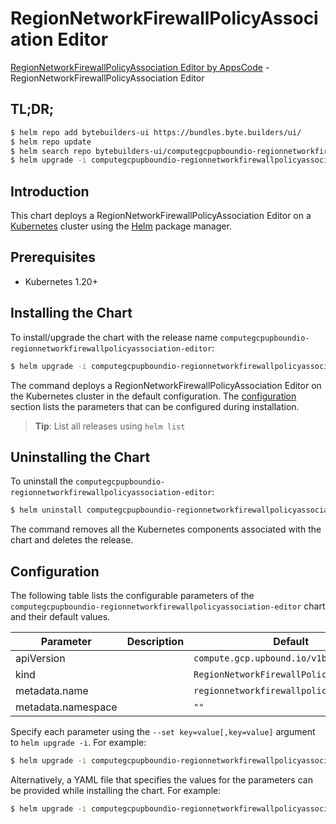 # RegionNetworkFirewallPolicyAssociation Editor

[RegionNetworkFirewallPolicyAssociation Editor by AppsCode](https://byte.builders) - RegionNetworkFirewallPolicyAssociation Editor

## TL;DR;

```bash
$ helm repo add bytebuilders-ui https://bundles.byte.builders/ui/
$ helm repo update
$ helm search repo bytebuilders-ui/computegcpupboundio-regionnetworkfirewallpolicyassociation-editor --version=v0.4.18
$ helm upgrade -i computegcpupboundio-regionnetworkfirewallpolicyassociation-editor bytebuilders-ui/computegcpupboundio-regionnetworkfirewallpolicyassociation-editor -n default --create-namespace --version=v0.4.18
```

## Introduction

This chart deploys a RegionNetworkFirewallPolicyAssociation Editor on a [Kubernetes](http://kubernetes.io) cluster using the [Helm](https://helm.sh) package manager.

## Prerequisites

- Kubernetes 1.20+

## Installing the Chart

To install/upgrade the chart with the release name `computegcpupboundio-regionnetworkfirewallpolicyassociation-editor`:

```bash
$ helm upgrade -i computegcpupboundio-regionnetworkfirewallpolicyassociation-editor bytebuilders-ui/computegcpupboundio-regionnetworkfirewallpolicyassociation-editor -n default --create-namespace --version=v0.4.18
```

The command deploys a RegionNetworkFirewallPolicyAssociation Editor on the Kubernetes cluster in the default configuration. The [configuration](#configuration) section lists the parameters that can be configured during installation.

> **Tip**: List all releases using `helm list`

## Uninstalling the Chart

To uninstall the `computegcpupboundio-regionnetworkfirewallpolicyassociation-editor`:

```bash
$ helm uninstall computegcpupboundio-regionnetworkfirewallpolicyassociation-editor -n default
```

The command removes all the Kubernetes components associated with the chart and deletes the release.

## Configuration

The following table lists the configurable parameters of the `computegcpupboundio-regionnetworkfirewallpolicyassociation-editor` chart and their default values.

|     Parameter      | Description |                       Default                       |
|--------------------|-------------|-----------------------------------------------------|
| apiVersion         |             | <code>compute.gcp.upbound.io/v1beta1</code>         |
| kind               |             | <code>RegionNetworkFirewallPolicyAssociation</code> |
| metadata.name      |             | <code>regionnetworkfirewallpolicyassociation</code> |
| metadata.namespace |             | <code>""</code>                                     |


Specify each parameter using the `--set key=value[,key=value]` argument to `helm upgrade -i`. For example:

```bash
$ helm upgrade -i computegcpupboundio-regionnetworkfirewallpolicyassociation-editor bytebuilders-ui/computegcpupboundio-regionnetworkfirewallpolicyassociation-editor -n default --create-namespace --version=v0.4.18 --set apiVersion=compute.gcp.upbound.io/v1beta1
```

Alternatively, a YAML file that specifies the values for the parameters can be provided while
installing the chart. For example:

```bash
$ helm upgrade -i computegcpupboundio-regionnetworkfirewallpolicyassociation-editor bytebuilders-ui/computegcpupboundio-regionnetworkfirewallpolicyassociation-editor -n default --create-namespace --version=v0.4.18 --values values.yaml
```
